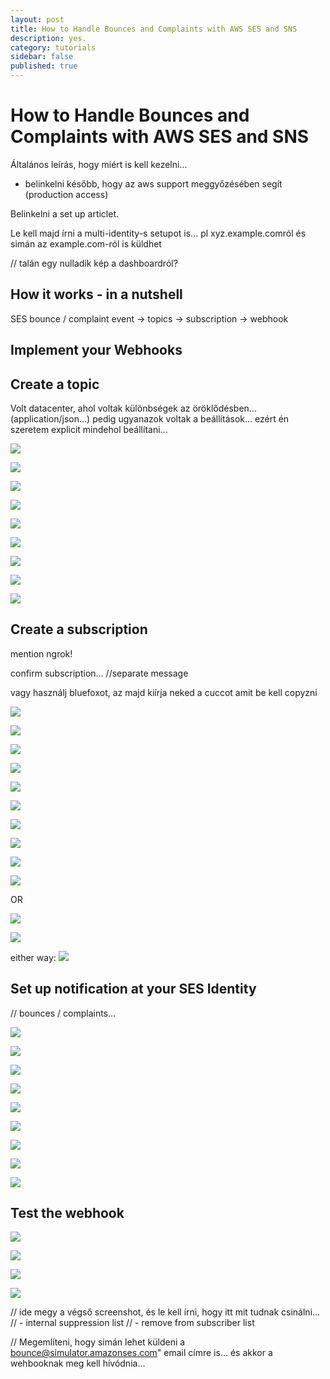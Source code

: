 ```yaml
---
layout: post
title: How to Handle Bounces and Complaints with AWS SES and SNS
description: yes.
category: tutorials
sidebar: false
published: true
---
```


# How to Handle Bounces and Complaints with AWS SES and SNS

Általános leírás, hogy miért is kell kezelni...
 - belinkelni később, hogy az aws support meggyőzésében segít (production access)

Belinkelni a set up articlet.

Le kell majd írni a multi-identity-s setupot is... pl xyz.example.comról és simán az example.com-ról is küldhet

// talán egy nulladik kép a dashboardról?

## How it works - in a nutshell

SES bounce / complaint event -> topics -> subscription -> webhook

## Implement your Webhooks


## Create a topic

Volt datacenter, ahol voltak különbségek az öröklődésben... (application/json...) pedig ugyanazok voltak a beállítások... ezért én szeretem explicit mindehol beállítani...

![](./how-to-handle-bounces-and-complaints-with-aws-ses-and-sns/01.png)

![](./how-to-handle-bounces-and-complaints-with-aws-ses-and-sns/02.png)

![](./how-to-handle-bounces-and-complaints-with-aws-ses-and-sns/03.png)

![](./how-to-handle-bounces-and-complaints-with-aws-ses-and-sns/04.png)

![](./how-to-handle-bounces-and-complaints-with-aws-ses-and-sns/05.png)

![](./how-to-handle-bounces-and-complaints-with-aws-ses-and-sns/06.png)

![](./how-to-handle-bounces-and-complaints-with-aws-ses-and-sns/07.png)

![](./how-to-handle-bounces-and-complaints-with-aws-ses-and-sns/08.png)

![](./how-to-handle-bounces-and-complaints-with-aws-ses-and-sns/09.png)


## Create a subscription

mention ngrok!

confirm subscription... //separate message

vagy használj bluefoxot, az majd kiírja neked a cuccot amit be kell copyzni

![](./how-to-handle-bounces-and-complaints-with-aws-ses-and-sns/10.png)

![](./how-to-handle-bounces-and-complaints-with-aws-ses-and-sns/11.png)

![](./how-to-handle-bounces-and-complaints-with-aws-ses-and-sns/12.png)

![](./how-to-handle-bounces-and-complaints-with-aws-ses-and-sns/13.png)

![](./how-to-handle-bounces-and-complaints-with-aws-ses-and-sns/14.png)

![](./how-to-handle-bounces-and-complaints-with-aws-ses-and-sns/15.png)

![](./how-to-handle-bounces-and-complaints-with-aws-ses-and-sns/16.png)

![](./how-to-handle-bounces-and-complaints-with-aws-ses-and-sns/17.png)

![](./how-to-handle-bounces-and-complaints-with-aws-ses-and-sns/18.png)

![](./how-to-handle-bounces-and-complaints-with-aws-ses-and-sns/18a.png)

OR

![](./how-to-handle-bounces-and-complaints-with-aws-ses-and-sns/18b1.png)

![](./how-to-handle-bounces-and-complaints-with-aws-ses-and-sns/18b2.png)

either way:
![](./how-to-handle-bounces-and-complaints-with-aws-ses-and-sns/19.png)


## Set up notification at your SES Identity

// bounces / complaints...

![](./how-to-handle-bounces-and-complaints-with-aws-ses-and-sns/20.png)

![](./how-to-handle-bounces-and-complaints-with-aws-ses-and-sns/21.png)

![](./how-to-handle-bounces-and-complaints-with-aws-ses-and-sns/22.png)

![](./how-to-handle-bounces-and-complaints-with-aws-ses-and-sns/23.png)

![](./how-to-handle-bounces-and-complaints-with-aws-ses-and-sns/24.png)

![](./how-to-handle-bounces-and-complaints-with-aws-ses-and-sns/25.png)

![](./how-to-handle-bounces-and-complaints-with-aws-ses-and-sns/26.png)

![](./how-to-handle-bounces-and-complaints-with-aws-ses-and-sns/27.png)

![](./how-to-handle-bounces-and-complaints-with-aws-ses-and-sns/28.png)


## Test the webhook

![](./how-to-handle-bounces-and-complaints-with-aws-ses-and-sns/29.png)

![](./how-to-handle-bounces-and-complaints-with-aws-ses-and-sns/30.png)

![](./how-to-handle-bounces-and-complaints-with-aws-ses-and-sns/31.png)

![](./how-to-handle-bounces-and-complaints-with-aws-ses-and-sns/32.png)


// ide megy a végső screenshot, és le kell írni, hogy itt mit tudnak csinálni...
// - internal suppression list
// - remove from subscriber list

// Megemlíteni, hogy simán lehet küldeni a bounce@simulator.amazonses.com" email címre is... és akkor a wehbooknak meg kell hívódnia...





